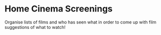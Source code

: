 # Home Cinema Screenings
Organise lists of films and who has seen what in order to come up with film suggestions of what to watch!

